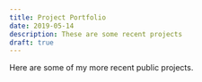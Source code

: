 ```yaml
---
title: Project Portfolio
date: 2019-05-14
description: These are some recent projects
draft: true
---
```


Here are some of my more recent public projects.

